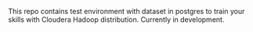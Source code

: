 This repo contains test environment with dataset in postgres to train your skills with Cloudera Hadoop distribution.
Currently in development.
